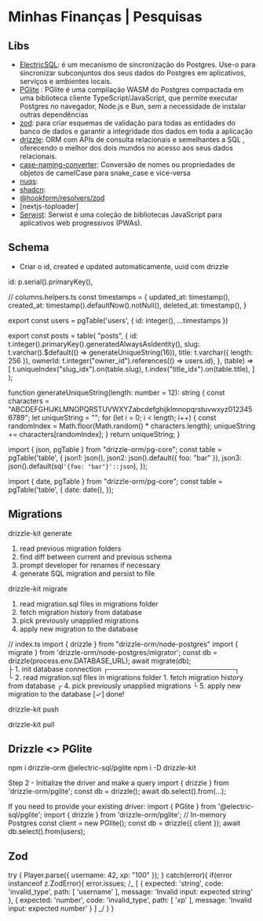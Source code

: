 # Minhas Finanças | Pesquisas

## Libs

- [ElectricSQL](https://electric-sql.com/): é um mecanismo de sincronização do Postgres. Use-o para sincronizar subconjuntos dos seus dados do Postgres em aplicativos, serviços e ambientes locais.
- [PGlite](https://pglite.dev/docs/about) : PGlite é uma compilação WASM do Postgres compactada em uma biblioteca cliente TypeScript/JavaScript, que permite executar Postgres no navegador, Node.js e Bun, sem a necessidade de instalar outras dependências
- [zod](https://zod.dev/basics): para criar esquemas de validação para todas as entidades do banco de dados e garantir a integridade dos dados em toda a aplicação
- [drizzle](https://orm.drizzle.team/docs/overview): ORM com APIs de consulta relacionais e semelhantes a SQL , oferecendo o melhor dos dois mundos no acesso aos seus dados relacionais.
- [case-naming-converter](https://www.npmjs.com/package/case-naming-converter): Conversão de nomes ou propriedades de objetos de camelCase para snake_case e vice-versa
- [nuqs]():
- [shadcn]():
- [@hookform/resolvers/zod]()
- [nextjs-toploader]
- [Serwist](https://serwist.pages.dev/): Serwist é uma coleção de bibliotecas JavaScript para aplicativos web progressivos (PWAs).

## Schema

- Criar o id, created e updated automaticamente, uuid com drizzle

id: p.serial().primaryKey(),

// columns.helpers.ts
const timestamps = {
updated_at: timestamp(),
created_at: timestamp().defaultNow().notNull(),
deleted_at: timestamp(),
}

export const users = pgTable('users', {
id: integer(),
...timestamps
})

export const posts = table(
"posts",
{
id: t.integer().primaryKey().generatedAlwaysAsIdentity(),
slug: t.varchar().$default(() => generateUniqueString(16)),
title: t.varchar({ length: 256 }),
ownerId: t.integer("owner_id").references(() => users.id),
},
(table) => [
t.uniqueIndex("slug_idx").on(table.slug),
t.index("title_idx").on(table.title),
]
);

function generateUniqueString(length: number = 12): string {
const characters =
"ABCDEFGHIJKLMNOPQRSTUVWXYZabcdefghijklmnopqrstuvwxyz0123456789";
let uniqueString = "";
for (let i = 0; i < length; i++) {
const randomIndex = Math.floor(Math.random() \* characters.length);
uniqueString += characters[randomIndex];
}
return uniqueString;
}

import { json, pgTable } from "drizzle-orm/pg-core";
const table = pgTable('table', {
json1: json(),
json2: json().default({ foo: "bar" }),
json3: json().default(sql`'{foo: "bar"}'::json`),
});

import { date, pgTable } from "drizzle-orm/pg-core";
const table = pgTable('table', {
date: date(),
});

## Migrations

drizzle-kit generate

1. read previous migration folders
2. find diff between current and previous schema
3. prompt developer for renames if necessary
4. generate SQL migration and persist to file

drizzle-kit migrate

1. read migration.sql files in migrations folder
2. fetch migration history from database
3. pick previously unapplied migrations
4. apply new migration to the database

// index.ts
import { drizzle } from "drizzle-orm/node-postgres"
import { migrate } from 'drizzle-orm/node-postgres/migrator';
const db = drizzle(process.env.DATABASE_URL);
await migrate(db);  
 ├ 1. init database connection ┌──────────────────────────┐  
 └ 2. read migration.sql files in migrations folder 1. fetch migration history from database
┌ 4. pick previously unapplied migrations
└ 5. apply new migration to the database
[✓] done!

drizzle-kit push

drizzle-kit pull

## Drizzle <> PGlite

npm i drizzle-orm @electric-sql/pglite
npm i -D drizzle-kit

Step 2 - Initialize the driver and make a query
import { drizzle } from 'drizzle-orm/pglite';
const db = drizzle();
await db.select().from(...);

If you need to provide your existing driver:
import { PGlite } from '@electric-sql/pglite';
import { drizzle } from 'drizzle-orm/pglite';
// In-memory Postgres
const client = new PGlite();
const db = drizzle({ client });
await db.select().from(users);

## Zod

try {
Player.parse({ username: 42, xp: "100" });
} catch(error){
if(error instanceof z.ZodError){
error.issues;
/_ [
{
expected: 'string',
code: 'invalid_type',
path: [ 'username' ],
message: 'Invalid input: expected string'
},
{
expected: 'number',
code: 'invalid_type',
path: [ 'xp' ],
message: 'Invalid input: expected number'
}
] _/
}
}


